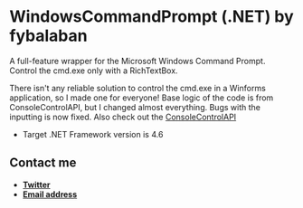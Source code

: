 # WindowsCommandPrompt (.NET) by fybalaban
 A full-feature wrapper for the Microsoft Windows Command Prompt. Control the cmd.exe only with a RichTextBox.
 
 There isn't any reliable solution to control the cmd.exe in a Winforms application, so I made one for everyone!
 Base logic of the code is from ConsoleControlAPI, but I changed almost everything. Bugs with the inputting is now fixed.
 Also check out the [ConsoleControlAPI](https://github.com/dwmkerr/consolecontrol/)
 
 * Target .NET Framework version is 4.6
 
 ## Contact me

* [**Twitter**](https://www.twitter.com/fybalaban/ "My Twitter profile")
* [**Email address**](mailto:ferityigitbalaban@gmail.com?subject=[GitHub]%20WindowsCommandPrompt "Email me!")
